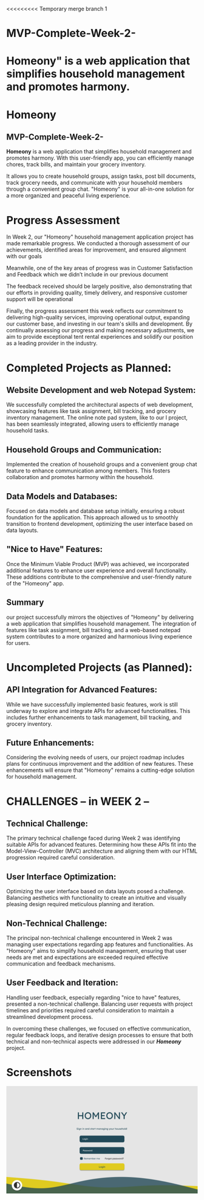<<<<<<<<< Temporary merge branch 1
# MVP-Complete-Week-2-
Homeony" is a web application that simplifies household management and promotes harmony.
=========
# Homeony

## MVP-Complete-Week-2-

**Homeony** is a web application that simplifies household management and promotes harmony. With this user-friendly app, you can efficiently manage chores, track bills, and maintain your grocery inventory.

 It allows you to create household groups, assign tasks, post bill documents, track grocery needs, and communicate with your household members through a convenient group chat. "Homeony" is your all-in-one solution for a more organized and peaceful living experience.

# Progress Assessment

In Week 2, our "Homeony" household management application project has made remarkable progress. We conducted a thorough assessment of our achievements, identified areas for improvement, and ensured alignment with our goals

Meanwhile, one of the key areas of progress was in Customer Satisfaction and Feedback which we didn’t include in our previous document

The feedback received should be largely positive, also demonstrating that our efforts in providing quality, timely delivery, and responsive customer support will be operational

Finally, the progress assessment this week reflects our commitment to delivering high-quality services, improving operational output, expanding our customer base, and investing in our team's skills and development. By continually assessing our progress and making necessary adjustments, we aim to provide exceptional tent rental experiences and solidify our position as a leading provider in the industry.


# Completed Projects as Planned:

## Website Development and web Notepad System:
We successfully completed the architectural aspects of web development, showcasing features like task assignment, bill tracking, and grocery inventory management. The online note pad system, like to our l project, has been seamlessly integrated, allowing users to efficiently manage household tasks.

## Household Groups and Communication:
Implemented the creation of household groups and a convenient group chat feature to enhance communication among members. This fosters collaboration and promotes harmony within the household.

## Data Models and Databases:
Focused on data models and database setup initially, ensuring a robust foundation for the application. This approach allowed us to smoothly transition to frontend development, optimizing the user interface based on data layouts.

## "Nice to Have" Features:
Once the Minimum Viable Product (MVP) was achieved, we incorporated additional features to enhance user experience and overall functionality. These additions contribute to the comprehensive and user-friendly nature of the "Homeony" app.

## Summary 
our project successfully mirrors the objectives of "Homeony" by delivering a web application that simplifies household management. The integration of features like task assignment, bill tracking, and a web-based notepad system contributes to a more organized and harmonious living experience for users.

# Uncompleted Projects (as Planned):

## API Integration for Advanced Features:
While we have successfully implemented basic features, work is still underway to explore and integrate APIs for advanced functionalities. This includes further enhancements to task management, bill tracking, and grocery inventory.

## Future Enhancements:
Considering the evolving needs of users, our project roadmap includes plans for continuous improvement and the addition of new features. These enhancements will ensure that "Homeony" remains a cutting-edge solution for household management.

# CHALLENGES – in WEEK 2 –

## Technical Challenge:
The primary technical challenge faced during Week 2 was identifying suitable APIs for advanced features. Determining how these APIs fit into the Model-View-Controller (MVC) architecture and aligning them with our HTML progression required careful consideration.

## User Interface Optimization:
Optimizing the user interface based on data layouts posed a challenge. Balancing aesthetics with functionality to create an intuitive and visually pleasing design required meticulous planning and iteration.

## Non-Technical Challenge:
The principal non-technical challenge encountered in Week 2 was managing user expectations regarding app features and functionalities. As "Homeony" aims to simplify household management, ensuring that user needs are met and expectations are exceeded required effective communication and feedback mechanisms.

## User Feedback and Iteration:
Handling user feedback, especially regarding "nice to have" features, presented a non-technical challenge. Balancing user requests with project timelines and priorities required careful consideration to maintain a streamlined development process.

In overcoming these challenges, we focused on effective communication, regular feedback loops, and iterative design processes to ensure that both technical and non-technical aspects were addressed in our ***Homeony*** project.


# Screenshots

![Screenshot of a comment on a GitHub issue showing an image, added in the Markdown, of an Octocat smiling and raising a tentacle.](images/LoginFeature.jpg)








